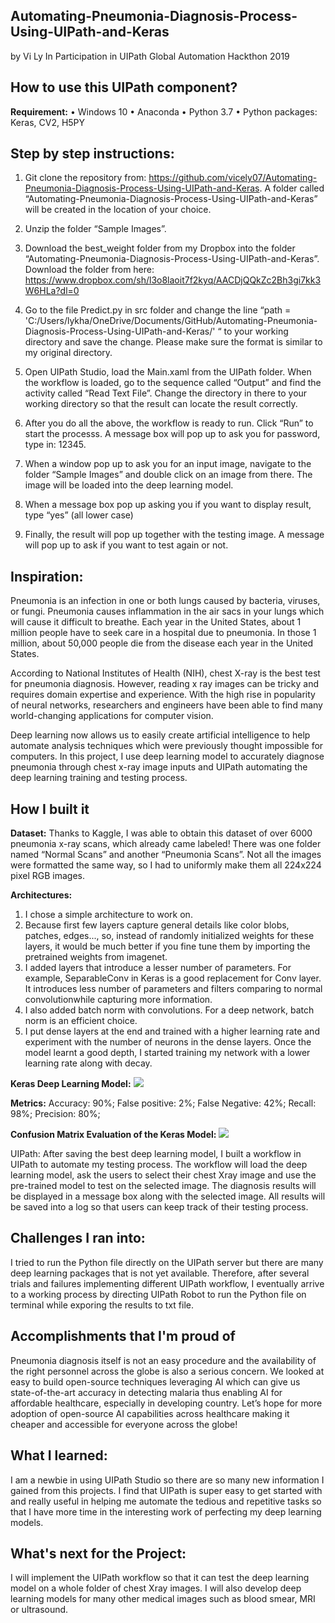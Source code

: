 ## Automating-Pneumonia-Diagnosis-Process-Using-UIPath-and-Keras
by Vi Ly
In Participation in UIPath Global Automation Hackthon 2019
## How to use this UIPath component? 
**Requirement:**
•	Windows 10
•	Anaconda
•	Python 3.7
•	Python packages: Keras, CV2, H5PY
## Step by step instructions:
1.	Git clone the repository from: https://github.com/vicely07/Automating-Pneumonia-Diagnosis-Process-Using-UIPath-and-Keras. A folder called “Automating-Pneumonia-Diagnosis-Process-Using-UIPath-and-Keras” will be created in the location of your choice. 

2.	Unzip the folder “Sample Images”.

3.	Download the best_weight folder from my Dropbox into the folder “Automating-Pneumonia-Diagnosis-Process-Using-UIPath-and-Keras”. Download the folder from here: https://www.dropbox.com/sh/l3o8laoit7f2kyq/AACDjQQkZc2Bh3gi7kk3W6HLa?dl=0

4.	Go to the file Predict.py in src folder and change the line “path = 'C:/Users/lykha/OneDrive/Documents/GitHub/Automating-Pneumonia-Diagnosis-Process-Using-UIPath-and-Keras/' “ to your working directory and save the change. Please make sure the format is similar to my original directory.

5.	Open UIPath Studio, load the Main.xaml from the UIPath folder. When the workflow is loaded, go to the sequence called “Output” and find the activity called “Read Text File”. Change the directory in there to your working directory so that the result can locate the result correctly. 

6.	After you do all the above, the workflow is ready to run. Click “Run” to start the processs. A message box will pop up to ask you for password, type in: 12345. 

7.	When a window pop up to ask you for an input image, navigate to the folder “Sample Images” and double click on an image from there. The image will be loaded into the deep learning model.

8.	When a message box pop up asking you if you want to display result, type “yes” (all lower case)

9.	Finally, the result will pop up together with the testing image. A message will pop up to ask if you want to test again or not.

## Inspiration:
Pneumonia is an infection in one or both lungs caused by bacteria, viruses, or fungi. Pneumonia causes inflammation in the air sacs in your lungs which will cause it difficult to breathe. Each year in the United States, about 1 million people have to seek care in a hospital due to pneumonia. In those 1 million, about 50,000 people die from the disease each year in the United States. 

According to National Institutes of Health (NIH), chest X-ray is the best test for pneumonia diagnosis. However, reading x ray images can be tricky and requires domain expertise and experience. With the high rise in popularity of neural networks, researchers and engineers have been able to find many world-changing applications for computer vision. 

Deep learning now allows us to easily create artificial intelligence to help automate analysis techniques which were previously thought impossible for computers. In this project, I use deep learning model to accurately diagnose pneumonia through chest x-ray image inputs and UIPath automating the deep learning training and testing process. 

## How I built it
**Dataset:**
Thanks to Kaggle, I was able to obtain this dataset of over 6000 pneumonia x-ray scans, which already came labeled! There was one folder named “Normal Scans” and another “Pneumonia Scans”. Not all the images were formatted the same way, so I had to uniformly make them all 224x224 pixel RGB images.

**Architectures:**
1. I chose a simple architecture to work on.
2. Because first few layers capture general details like color blobs, patches, edges..., so, instead of randomly initialized weights for these layers, it would be much better if you fine tune them by importing the pretrained weights from imagenet.
3. I added layers that introduce a lesser number of parameters. For example, SeparableConv in Keras is a good replacement for Conv layer. It introduces less number of parameters and filters comparing to normal convolutionwhile capturing more information. 
4. I also added batch norm with convolutions. For a deep network, batch norm is an efficient choice.
5. I put dense layers at the end and trained with a higher learning rate and experiment with the number of neurons in the dense layers. Once the model learnt a good depth, I started training my network with a lower learning rate along with decay. 

**Keras Deep Learning Model:**
![](https://challengepost-s3-challengepost.netdna-ssl.com/photos/production/software_photos/000/821/653/datas/gallery.jpg)


**Metrics:**
Accuracy: 90%;
False positive: 2%;
False Negative: 42%;
Recall: 98%;
Precision: 80%;

**Confusion Matrix Evaluation of the Keras Model:**
![](https://challengepost-s3-challengepost.netdna-ssl.com/photos/production/software_photos/000/821/645/datas/gallery.jpg)

UIPath:
After saving the best deep learning model, I built a workflow in UIPath to automate my testing process. The workflow will load the deep learning model, ask the users to select their chest Xray image and use the pre-trained model to test on the selected image. The diagnosis results will be displayed in a message box along with the selected image. All results will be saved into a log so that users can keep track of their testing process. 

## Challenges I ran into:
I tried to run the Python file directly on the UIPath server but there are many deep learning packages that is not yet available. Therefore, after several trials and failures implementing different UIPath workflow, I eventually arrive to a working process by directing UIPath Robot to run the Python file on terminal while exporing the results to txt file. 

## Accomplishments that I'm proud of
Pneumonia diagnosis itself is not an easy procedure and the availability of the right personnel across the globe is also a serious concern. We looked at easy to build open-source techniques leveraging AI which can give us state-of-the-art accuracy in detecting malaria thus enabling AI for affordable healthcare, especially in developing country. Let’s hope for more adoption of open-source AI capabilities across healthcare making it cheaper and accessible for everyone across the globe!

## What I learned:
I am a newbie in using UIPath Studio so there are so many new information I gained from this projects. I find that UIPath is super easy to get started with and really useful in helping me automate the tedious and repetitive tasks so that I have more time in the interesting work of perfecting my deep learning models.  

## What's next for the Project:
I will implement the UIPath workflow so that it can test the deep learning model on a whole folder of chest Xray images. I will also develop deep learning models for many other medical images such as blood smear, MRI or ultrasound. 
